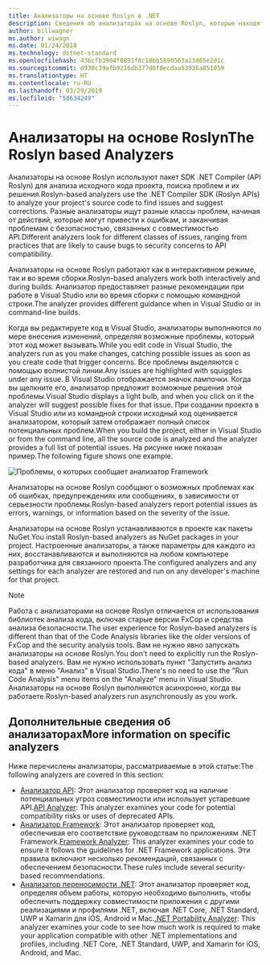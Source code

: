 ```yaml
---
title: Анализаторы на основе Roslyn в .NET
description: Сведения об анализаторах на основе Roslyn, которые находят проблемы и предлагают способы их решения.
author: billwagner
ms.author: wiwagn
ms.date: 01/24/2018
ms.technology: dotnet-standard
ms.openlocfilehash: 436cfb3904f0891f8c18bb5890563a13d65e2d1c
ms.sourcegitcommit: d938c39afb9216db377d0f0ecdaa53936a851059
ms.translationtype: HT
ms.contentlocale: ru-RU
ms.lasthandoff: 03/29/2019
ms.locfileid: "58634249"
---
```

# <a name="the-roslyn-based-analyzers"></a><span data-ttu-id="d5f56-103">Анализаторы на основе Roslyn</span><span class="sxs-lookup"><span data-stu-id="d5f56-103">The Roslyn based Analyzers</span></span>

<span data-ttu-id="d5f56-104">Анализаторы на основе Roslyn используют пакет SDK .NET Compiler (API Roslyn) для анализа исходного кода проекта, поиска проблем и их решения.</span><span class="sxs-lookup"><span data-stu-id="d5f56-104">Roslyn-based analyzers use the .NET Compiler SDK (Roslyn APIs) to analyze your project's source code to find issues and suggest corrections.</span></span> <span data-ttu-id="d5f56-105">Разные анализаторы ищут разные классы проблем, начиная от действий, которые могут привести к ошибкам, и заканчивая проблемам с безопасностью, связанных с совместимостью API.</span><span class="sxs-lookup"><span data-stu-id="d5f56-105">Different analyzers look for different classes of issues, ranging from practices that are likely to cause bugs to security concerns to API compatibility.</span></span>

<span data-ttu-id="d5f56-106">Анализаторы на основе Roslyn работают как в интерактивном режиме, так и во время сборки.</span><span class="sxs-lookup"><span data-stu-id="d5f56-106">Roslyn-based analyzers work both interactively and during builds.</span></span> <span data-ttu-id="d5f56-107">Анализатор предоставляет разные рекомендации при работе в Visual Studio или во время сборки с помощью командной строки.</span><span class="sxs-lookup"><span data-stu-id="d5f56-107">The analyzer provides different guidance when in Visual Studio or in command-line builds.</span></span>

<span data-ttu-id="d5f56-108">Когда вы редактируете код в Visual Studio, анализаторы выполняются по мере внесения изменений, определяя возможные проблемы, который этот код может вызывать.</span><span class="sxs-lookup"><span data-stu-id="d5f56-108">While you edit code in Visual Studio, the analyzers run as you make changes, catching possible issues as soon as you create code that trigger concerns.</span></span> <span data-ttu-id="d5f56-109">Все проблемы выделяются с помощью волнистой линии.</span><span class="sxs-lookup"><span data-stu-id="d5f56-109">Any issues are highlighted with squiggles under any issue.</span></span> <span data-ttu-id="d5f56-110">В Visual Studio отображается значок лампочки. Когда вы щелкните его, анализатор предложит возможные решения этой проблемы.</span><span class="sxs-lookup"><span data-stu-id="d5f56-110">Visual Studio displays a light bulb, and when you click on it the analyzer will suggest possible fixes for that issue.</span></span> <span data-ttu-id="d5f56-111">При создании проекта в Visual Studio или из командной строки исходный код оценивается анализатором, который затем отображает полный список потенциальных проблем.</span><span class="sxs-lookup"><span data-stu-id="d5f56-111">When you build the project, either in Visual Studio or from the command line, all the source code is analyzed and the analyzer provides a full list of potential issues.</span></span> <span data-ttu-id="d5f56-112">На рисунке ниже показан пример.</span><span class="sxs-lookup"><span data-stu-id="d5f56-112">The following figure shows one example.</span></span>

![Проблемы, о которых сообщает анализатор Framework](./media/framework-analyzers-2.png)

<span data-ttu-id="d5f56-114">Анализаторы на основе Roslyn сообщают о возможных проблемах как об ошибках, предупреждениях или сообщениях, в зависимости от серьезности проблемы.</span><span class="sxs-lookup"><span data-stu-id="d5f56-114">Roslyn-based analyzers report potential issues as errors, warnings, or information based on the severity of the issue.</span></span>

<span data-ttu-id="d5f56-115">Анализаторы на основе Roslyn устанавливаются в проекте как пакеты NuGet.</span><span class="sxs-lookup"><span data-stu-id="d5f56-115">You install Roslyn-based analyzers as NuGet packages in your project.</span></span> <span data-ttu-id="d5f56-116">Настроенные анализаторы, а также параметры для каждого из них, восстанавливаются и выполняются на любом компьютере разработчика для связанного проекта.</span><span class="sxs-lookup"><span data-stu-id="d5f56-116">The configured analyzers and any settings for each analyzer are restored and run on any developer's machine for that project.</span></span>

> [!NOTE]
> <span data-ttu-id="d5f56-117">Работа с анализаторами на основе Roslyn отличается от использования библиотек анализа кода, включая старые версии FxCop и средства анализа безопасности.</span><span class="sxs-lookup"><span data-stu-id="d5f56-117">The user experience for Roslyn-based analyzers is different than that of the Code Analysis libraries like the older versions of FxCop and the security analysis tools.</span></span>  <span data-ttu-id="d5f56-118">Вам не нужно явно запускать анализаторы на основе Roslyn.</span><span class="sxs-lookup"><span data-stu-id="d5f56-118">You don't need to explicitly run the Roslyn-based analyzers.</span></span> <span data-ttu-id="d5f56-119">Вам не нужно использовать пункт "Запустить анализ кода" в меню "Анализ" в Visual Studio.</span><span class="sxs-lookup"><span data-stu-id="d5f56-119">There's no need to use the "Run Code Analysis" menu items on the "Analyze" menu in Visual Studio.</span></span> <span data-ttu-id="d5f56-120">Анализаторы на основе Roslyn выполняются асинхронно, когда вы работаете.</span><span class="sxs-lookup"><span data-stu-id="d5f56-120">Roslyn-based analyzers run asynchronously as you work.</span></span>

## <a name="more-information-on-specific-analyzers"></a><span data-ttu-id="d5f56-121">Дополнительные сведения об анализаторах</span><span class="sxs-lookup"><span data-stu-id="d5f56-121">More information on specific analyzers</span></span>

<span data-ttu-id="d5f56-122">Ниже перечислены анализаторы, рассматриваемые в этой статье:</span><span class="sxs-lookup"><span data-stu-id="d5f56-122">The following analyzers are covered in this section:</span></span>

* <span data-ttu-id="d5f56-123">[Анализатор API](api-analyzer.md): Этот анализатор проверяет код на наличие потенциальных угроз совместимости или использует устаревшие API.</span><span class="sxs-lookup"><span data-stu-id="d5f56-123">[API Analyzer](api-analyzer.md): This analyzer examines your code for potential compatibility risks or uses of deprecated APIs.</span></span>
* <span data-ttu-id="d5f56-124">[Анализатор Framework](framework-analyzer.md): Этот анализатор проверяет код, обеспечивая его соответствие руководствам по приложениям .NET Framework.</span><span class="sxs-lookup"><span data-stu-id="d5f56-124">[Framework Analyzer](framework-analyzer.md): This analyzer examines your code to ensure it follows the guidelines for .NET Framework applications.</span></span> <span data-ttu-id="d5f56-125">Эти правила включают несколько рекомендаций, связанных с обеспечением безопасности.</span><span class="sxs-lookup"><span data-stu-id="d5f56-125">These rules include several security-based recommendations.</span></span>
* <span data-ttu-id="d5f56-126">[Анализатор переносимости .NET](portability-analyzer.md): Этот анализатор проверяет код, определяя объем работы, которую необходимо выполнить, чтобы обеспечить поддержку совместимости приложения с другими реализациями и профилями .NET, включая .NET Core, .NET Standard, UWP и Xamarin для iOS, Android и Mac.</span><span class="sxs-lookup"><span data-stu-id="d5f56-126">[.NET Portability Analyzer](portability-analyzer.md): This analyzer examines your code to see how much work is required to make your application compatible with other .NET implementations and profiles, including .NET Core, .NET Standard, UWP, and Xamarin for iOS, Android, and Mac.</span></span>
